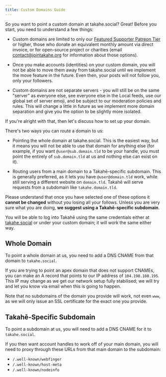 ```yaml
---
title: Custom Domains Guide
---
```


So you want to point a custom domain at takahe.social? Great! Before you start,
you need to understand a few things:

* Custom domains are limited to only our [Featured Supporter Patreon Tier](https://www.patreon.com/takahe)
  or higher, those who donate an equivalent monthly amount via direct
  invoice, or for open-source project or charities
  (email contact@jointakahe.org for information about those options).

* Once you make accounts (identities) on your custom domain, you will not be
  able to move them away from takahe.social until we implement the move
  feature in the future. Even then, your posts will not follow you, only
  your followers.

* Custom domains are not separate servers - you will still be on the same
  "server" as everyone else, see everyone else in the Local feeds, use our
  global set of server emoji, and be subject to our moderation policies and
  rules. This will change a little in future as we implement more domain
  separation and give you the option to be slightly more isolated.

If you're alright with that, then let's discuss how to set up your domain.

There's two ways you can route a domain to us:

* Pointing the whole domain at takahe.social. This is the easiest way, but
  it means you will not be able to use that domain for anything else
  (for example, if you want `@user@sub.domain.tld` to be your handle, you must
  point the entirely of `sub.domain.tld` at us and nothing else can exist on it).

* Routing users from a main domain to a Takahē-specific subdomain.
  This is generally preferred, as it lets you have `@user@domain.tld` work, while
  still serving a different website on `domain.tld`. Takahē will serve requests
  from a subdomain like `takahe.domain.tld`.

Please understand that once you have selected one of these options it
**cannot be changed** without you losing all your follows. Unless you are very
sure what you are doing, **we suggest using a Takahē-specific subdomain**.

You will be able to log into Takahē using the same credentials either at
[takahe.social](https://takahe.social) or under your custom domain; it will
work the same either way.


## Whole Domain

To point a whole domain at us, you need to add a DNS CNAME from that domain
to `takahe.social`.

If you are trying to point an apex domain that does not
support CNAMEs, you can make an A record that points to our IP address
of `104.198.180.195`. This IP may change as we get our network setup fully
stabilised; we will try and let you know via email when this is going to
happen.

Note that no subdomains of the domain you provide will work, not even `www`,
as we will only issue an SSL certificate for the exact one you provide.


## Takahē-Specific Subdomain

To point a subdomain at us, you will need to add a DNS CNAME for it to
`takahe.social`.

If you then want account handles to work off of your main domain, you will
need to proxy through these URLs from that main domain to the subdomain:

* `/.well-known/webfinger`
* `/.well-known/host-meta`
* `/.well-known/nodeinfo`
